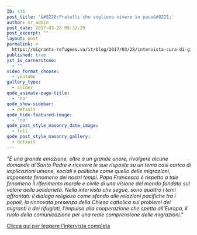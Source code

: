```yaml
---
ID: 436
post_title: '&#8220;Fratelli che vogliono vivere in pace&#8221;'
author: mr_admin
post_date: 2017-03-28 09:32:29
post_excerpt: ""
layout: post
permalink: >
  https://migrants-refugees.va/it/blog/2017/03/28/intervista-cura-di-giuseppe-sangiorgi/
published: true
yst_is_cornerstone:
  - ""
video_format_choose:
  - youtube
gallery_type:
  - slider
qode_animate-page-title:
  - 'no'
qode_show-sidebar:
  - default
qode_hide-featured-image:
  - 'no'
qode_post_style_masonry_date_image:
  - full
qode_post_style_masonry_gallery:
  - default
---
```

<em>"È una grande emozione, oltre a un grande onore, rivolgere alcune domande al Santo Padre e ricevere le sue risposte su un tema così carico di implicazioni umane, sociali e politiche come quello delle migrazioni, imponente fenomeno dei nostri tempi. Papa Francesco è rispetto a tale fenomeno il riferimento morale e civile di una visione del mondo fondata sul valore della solidarietà. Nella intervista che segue, sono quattro i temi affrontati: il dialogo religioso come sfondo alle relazioni pacifiche tra i popoli, la rinnovata presenza della Chiesa cattolica sui problemi dei migranti e dei rifugiati, l’impulso alla cooperazione che spetta all’Europa, il ruolo della comunicazione per una reale comprensione delle migrazioni.”</em>

<a href="http://www.libertacivili.it/pdfdownload/Lampedusa-Europa.pdf">Clicca qui per leggere l'intervista completa</a>